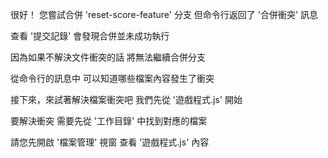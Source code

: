 很好！
您嘗試合併 'reset-score-feature' 分支
但命令行返回了 '合併衝突' 訊息

查看 '提交記錄' 會發現合併並未成功執行

因為如果不解決文件衝突的話
將無法繼續合併分支

從命令行的訊息中
可以知道哪些檔案內容發生了衝突

接下來，來試著解決檔案衝突吧
我們先從 '遊戲程式.js' 開始

要解決衝突
需要先從 '工作目錄' 中找到對應的檔案

請您先開啟 '檔案管理' 視窗
查看 '遊戲程式.js' 內容